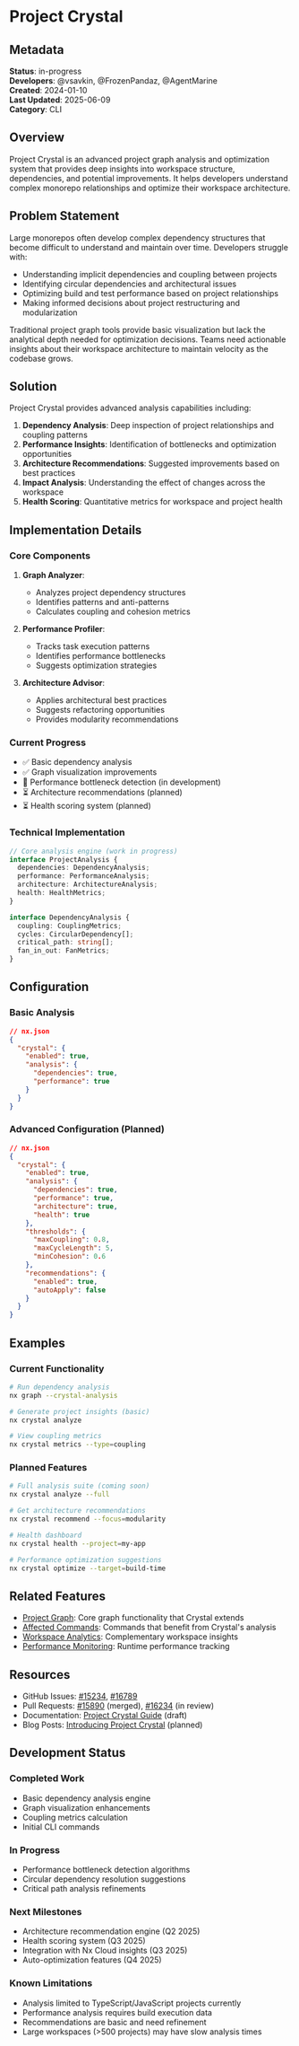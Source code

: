# Project Crystal

## Metadata

**Status**: in-progress  
**Developers**: @vsavkin, @FrozenPandaz, @AgentMarine  
**Created**: 2024-01-10  
**Last Updated**: 2025-06-09  
**Category**: CLI  

## Overview

Project Crystal is an advanced project graph analysis and optimization system that provides deep insights into workspace structure, dependencies, and potential improvements. It helps developers understand complex monorepo relationships and optimize their workspace architecture.

## Problem Statement

Large monorepos often develop complex dependency structures that become difficult to understand and maintain over time. Developers struggle with:

- Understanding implicit dependencies and coupling between projects
- Identifying circular dependencies and architectural issues
- Optimizing build and test performance based on project relationships
- Making informed decisions about project restructuring and modularization

Traditional project graph tools provide basic visualization but lack the analytical depth needed for optimization decisions. Teams need actionable insights about their workspace architecture to maintain velocity as the codebase grows.

## Solution

Project Crystal provides advanced analysis capabilities including:

1. **Dependency Analysis**: Deep inspection of project relationships and coupling patterns
2. **Performance Insights**: Identification of bottlenecks and optimization opportunities
3. **Architecture Recommendations**: Suggested improvements based on best practices
4. **Impact Analysis**: Understanding the effect of changes across the workspace
5. **Health Scoring**: Quantitative metrics for workspace and project health

## Implementation Details

### Core Components

1. **Graph Analyzer**: 
   - Analyzes project dependency structures
   - Identifies patterns and anti-patterns
   - Calculates coupling and cohesion metrics

2. **Performance Profiler**:
   - Tracks task execution patterns
   - Identifies performance bottlenecks
   - Suggests optimization strategies

3. **Architecture Advisor**:
   - Applies architectural best practices
   - Suggests refactoring opportunities
   - Provides modularity recommendations

### Current Progress

- ✅ Basic dependency analysis
- ✅ Graph visualization improvements
- 🚧 Performance bottleneck detection (in development)
- ⏳ Architecture recommendations (planned)
- ⏳ Health scoring system (planned)

### Technical Implementation

```typescript
// Core analysis engine (work in progress)
interface ProjectAnalysis {
  dependencies: DependencyAnalysis;
  performance: PerformanceAnalysis;
  architecture: ArchitectureAnalysis;
  health: HealthMetrics;
}

interface DependencyAnalysis {
  coupling: CouplingMetrics;
  cycles: CircularDependency[];
  critical_path: string[];
  fan_in_out: FanMetrics;
}
```

## Configuration

### Basic Analysis

```json
// nx.json
{
  "crystal": {
    "enabled": true,
    "analysis": {
      "dependencies": true,
      "performance": true
    }
  }
}
```

### Advanced Configuration (Planned)

```json
// nx.json
{
  "crystal": {
    "enabled": true,
    "analysis": {
      "dependencies": true,
      "performance": true,
      "architecture": true,
      "health": true
    },
    "thresholds": {
      "maxCoupling": 0.8,
      "maxCycleLength": 5,
      "minCohesion": 0.6
    },
    "recommendations": {
      "enabled": true,
      "autoApply": false
    }
  }
}
```

## Examples

### Current Functionality

```bash
# Run dependency analysis
nx graph --crystal-analysis

# Generate project insights (basic)
nx crystal analyze

# View coupling metrics
nx crystal metrics --type=coupling
```

### Planned Features

```bash
# Full analysis suite (coming soon)
nx crystal analyze --full

# Get architecture recommendations
nx crystal recommend --focus=modularity

# Health dashboard
nx crystal health --project=my-app

# Performance optimization suggestions
nx crystal optimize --target=build-time
```

## Related Features

- [Project Graph](project-graph.md): Core graph functionality that Crystal extends
- [Affected Commands](affected-commands.md): Commands that benefit from Crystal's analysis
- [Workspace Analytics](workspace-analytics.md): Complementary workspace insights
- [Performance Monitoring](performance-monitoring.md): Runtime performance tracking

## Resources

- GitHub Issues: [#15234](https://github.com/nrwl/nx/issues/15234), [#16789](https://github.com/nrwl/nx/issues/16789)
- Pull Requests: [#15890](https://github.com/nrwl/nx/pull/15890) (merged), [#16234](https://github.com/nrwl/nx/pull/16234) (in review)
- Documentation: [Project Crystal Guide](https://nx.dev/features/project-crystal) (draft)
- Blog Posts: [Introducing Project Crystal](https://blog.nrwl.io/project-crystal-architecture-insights) (planned)

## Development Status

### Completed Work
- Basic dependency analysis engine
- Graph visualization enhancements  
- Coupling metrics calculation
- Initial CLI commands

### In Progress
- Performance bottleneck detection algorithms
- Circular dependency resolution suggestions
- Critical path analysis refinements

### Next Milestones
- Architecture recommendation engine (Q2 2025)
- Health scoring system (Q3 2025)
- Integration with Nx Cloud insights (Q3 2025)
- Auto-optimization features (Q4 2025)

### Known Limitations
- Analysis limited to TypeScript/JavaScript projects currently
- Performance analysis requires build execution data
- Recommendations are basic and need refinement
- Large workspaces (>500 projects) may have slow analysis times